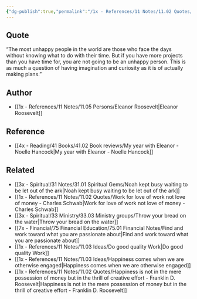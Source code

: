 ```yaml
---
{"dg-publish":true,"permalink":"/1x - References/11 Notes/11.02 Quotes/If you have more projects than you have time for, you are not going to be an unhappy person - Eleanor Roosevelt/","title":"If you have more projects than you have time for, you are not going to be an unhappy person - Eleanor Roosevelt","noteIcon":"","created":"2023-10-21T09:54:42.000+03:00","updated":"2024-02-14T20:18:42.505+03:00"}
---
```



## Quote
 “The most unhappy people in the world are those who face the days without knowing what to do with their time. But if you have more projects than you have time for, you are not going to be an unhappy person. This is as much a question of having imagination and curiosity as it is of actually making plans.”

## Author
- [[1x - References/11 Notes/11.05 Persons/Eleanor Roosevelt\|Eleanor Roosevelt]]

## Reference
- [[4x - Reading/41 Books/41.02 Book reviews/My year with Eleanor - Noelle Hancock\|My year with Eleanor - Noelle Hancock]]

## Related
- [[3x - Spiritual/31 Notes/31.01 Spiritual Gems/Noah kept busy waiting to be let out of the ark\|Noah kept busy waiting to be let out of the ark]]
- [[1x - References/11 Notes/11.02 Quotes/Work for love of work not love of money - Charles Schwab\|Work for love of work not love of money - Charles Schwab]]
- [[3x - Spiritual/33 Ministry/33.03 Ministry groups/Throw your bread on the water\|Throw your bread on the water]]
- [[7x - Financial/75 Financial Education/75.01 Financial Notes/Find and work toward what you are passionate about\|Find and work toward what you are passionate about]]
- [[1x - References/11 Notes/11.03 Ideas/Do good quality Work\|Do good quality Work]]
- [[1x - References/11 Notes/11.03 Ideas/Happiness comes when we are otherwise engaged\|Happiness comes when we are otherwise engaged]]
- [[1x - References/11 Notes/11.02 Quotes/Happiness is not in the mere possession of money but in the thrill of creative effort - Franklin D. Roosevelt\|Happiness is not in the mere possession of money but in the thrill of creative effort - Franklin D. Roosevelt]]